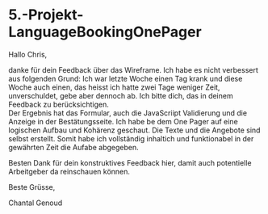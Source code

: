 # 5.-Projekt-LanguageBookingOnePager

Hallo Chris,  

danke für dein Feedback über das Wireframe. Ich habe es nicht verbessert aus folgenden Grund: 
Ich war letzte Woche einen Tag krank und diese Woche auch einen, das heisst ich hatte zwei Tage weniger Zeit, unverschuldet, 
gebe aber dennoch ab.  Ich bitte dich, das in deinem Feedback zu berücksichtigen.  
Der Ergebnis hat das Formular, auch die JavaScriipt Validierung und die Anzeige in der Bestätungsseite. 
Ich habe be dem One Pager auf eine logischen Aufbau und Kohärenz geschaut. Die Texte und die Angebote sind selbst erstellt. 
Somit habe ich vollständig inhaltich und funktionabel in der gewährten Zeit die Aufabe abgegeben. 

Besten Dank für dein konstruktives Feedback hier, damit auch potentielle Arbeitgeber da reinschauen können. 

Beste Grüsse,

Chantal Genoud
